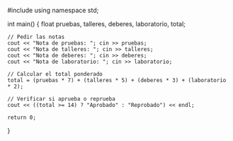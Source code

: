 #include <iostream>
using namespace std;

int main() {
    float pruebas, talleres, deberes, laboratorio, total;

    // Pedir las notas
    cout << "Nota de pruebas: "; cin >> pruebas;
    cout << "Nota de talleres: "; cin >> talleres;
    cout << "Nota de deberes: "; cin >> deberes;
    cout << "Nota de laboratorio: "; cin >> laboratorio;

    // Calcular el total ponderado
    total = (pruebas * 7) + (talleres * 5) + (deberes * 3) + (laboratorio * 2);

    // Verificar si aprueba o reprueba
    cout << ((total >= 14) ? "Aprobado" : "Reprobado") << endl;

    return 0;
}
